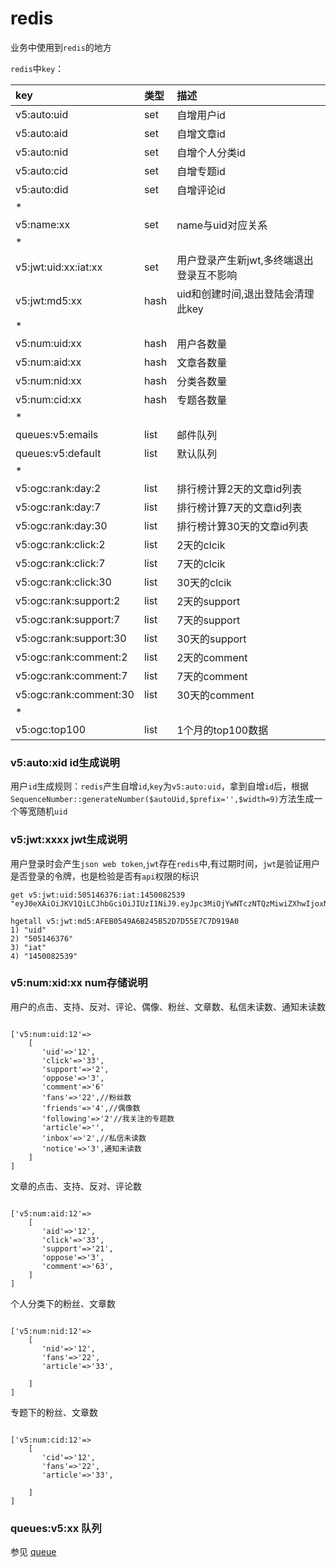 # redis
业务中使用到`redis`的地方

`redis`中`key`：

|key               |  类型        |  描述 |
|:--------         | :---------|:------|
|v5:auto:uid|set|自增用户id|
|v5:auto:aid|set|自增文章id|
|v5:auto:nid|set|自增个人分类id|
|v5:auto:cid|set|自增专题id|
|v5:auto:did|set|自增评论id|
|*              |   |        |
|v5:name:xx|set|name与uid对应关系|
|*              |   |        |
|v5:jwt:uid:xx:iat:xx|set|用户登录产生新jwt,多终端退出登录互不影响|
|v5:jwt:md5:xx |hash|uid和创建时间,退出登陆会清理此key |
|*              |   |        |
|v5:num:uid:xx|hash|用户各数量|
|v5:num:aid:xx|hash|文章各数量|
|v5:num:nid:xx|hash|分类各数量|
|v5:num:cid:xx|hash|专题各数量|
|*             |   |        |
|queues:v5:emails|list|邮件队列|
|queues:v5:default|list|默认队列|
|*             |   |        |
|v5:ogc:rank:day:2|list| 排行榜计算2天的文章id列表       |
|v5:ogc:rank:day:7|list| 排行榜计算7天的文章id列表       |
|v5:ogc:rank:day:30|list|排行榜计算30天的文章id列表       |
|v5:ogc:rank:click:2|list| 2天的clcik       |
|v5:ogc:rank:click:7|list|  7天的clcik       |
|v5:ogc:rank:click:30|list| 30天的clcik       |
|v5:ogc:rank:support:2|list| 2天的support       |
|v5:ogc:rank:support:7|list|  7天的support      |
|v5:ogc:rank:support:30|list| 30天的support      |
|v5:ogc:rank:comment:2|list| 2天的comment       |
|v5:ogc:rank:comment:7|list|  7天的comment      |
|v5:ogc:rank:comment:30|list| 30天的comment      |
|*              |   |       |
|v5:ogc:top100|list| 1个月的top100数据      |






### v5:auto:xid   id生成说明

用户`id`生成规则：`redis`产生自增`id`,`key`为`v5:auto:uid`，拿到自增`id`后，根据`SequenceNumber::generateNumber($autoUid,$prefix='',$width=9)`方法生成一个等宽随机`uid`




### v5:jwt:xxxx jwt生成说明

用户登录时会产生`json web token`,`jwt`存在`redis`中,有过期时间，`jwt`是验证用户是否登录的令牌，也是检验是否有`api`权限的标识

```
get v5:jwt:uid:505146376:iat:1450082539
"eyJ0eXAiOiJKV1QiLCJhbGciOiJIUzI1NiJ9.eyJpc3MiOjYwNTczNTQzMiwiZXhwIjoxNDUxMDI5NTc4LCJpYXQiOjE0NTA2Njk1NzgsImp0aSI6IjE0NTA2Njk1Nzg4NTM4IiwiZGF0YSI6eyJ1aWQiOjYwNTczNTQzMn19.OClfCMm8IqkKWVDcaTQZDghBu0XVLQ5aSqRJqazatZ8"

hgetall v5:jwt:md5:AFEB0549A6B245B52D7D55E7C7D919A0
1) "uid"
2) "505146376"
3) "iat"
4) "1450082539"
```




### v5:num:xid:xx num存储说明

用户的点击、支持、反对、评论、偶像、粉丝、文章数、私信未读数、通知未读数

```

['v5:num:uid:12'=>
    [
       'uid'=>'12',
       'click'=>'33',
       'support'=>'2',
       'oppose'=>'3',
       'comment'=>'6'
       'fans'=>'22',//粉丝数
       'friends'=>'4',//偶像数
       'following'=>'2'//我关注的专题数
       'article'=>'',
       'inbox'=>'2',//私信未读数
       'notice'=>'3',通知未读数
    ]
]

```


文章的点击、支持、反对、评论数

```

['v5:num:aid:12'=>
    [
       'aid'=>'12',
       'click'=>'33',
       'support'=>'21',
       'oppose'=>'3',
       'comment'=>'63',
    ]
]

```

个人分类下的粉丝、文章数

```

['v5:num:nid:12'=>
    [
       'nid'=>'12',
       'fans'=>'22',
       'article'=>'33',
       
    ]
]

```



专题下的粉丝、文章数

```

['v5:num:cid:12'=>
    [
       'cid'=>'12',
       'fans'=>'22',
       'article'=>'33',
       
    ]
]

```

### queues:v5:xx 队列
参见 [queue](./queue.md)